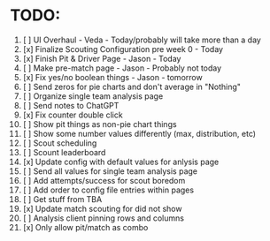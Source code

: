 # TODO:
1. [ ] UI Overhaul - Veda - Today/probably will take more than a day
2. [x] Finalize Scouting Configuration pre week 0 - Today
3. [x] Finish Pit & Driver Page - Jason - Today
4. [ ] Make pre-match page - Jason - Probably not today
5. [x] Fix yes/no boolean things - Jason - tomorrow
6. [ ] Send zeros for pie charts and don't average in "Nothing"
7. [ ] Organize single team analysis page
8. [ ] Send notes to ChatGPT
9. [x] Fix counter double click
10. [ ] Show pit things as non-pie chart things
11. [ ] Show some number values differently (max, distribution, etc)
12. [ ] Scout scheduling
13. [ ] Scount leaderboard
14. [x] Update config with default values for anlysis page
15. [ ] Send all values for single team analysis page
16. [ ] Add attempts/success for scout boredom
17. [ ] Add order to config file entries within pages
18. [ ] Get stuff from TBA
19. [x] Update match scouting for did not show
20. [ ] Analysis client pinning rows and columns
21. [x] Only allow pit/match as combo

